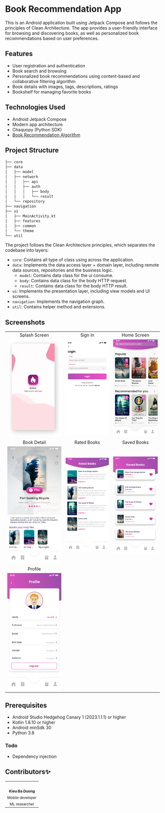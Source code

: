 # Book Recommendation App

This is an Android application built using Jetpack Compose and follows the principles of Clean Architecture. The app provides a user-friendly interface for browsing and discovering books, as well as personalized book recommendations based on user preferences.

## Features

- User registration and authentication
- Book search and browsing
- Personalized book recommendations using content-based and collaborative filtering algorithm
- Book details with images, tags, descriptions, ratings
- Bookshelf for managing favorite books

## Technologies Used

- Android Jetpack Compose
- Modern app architecture
- Chaquopy (Python SDK)
- [Book Recommendation Algorithm](https://github.com/kieubaduong/Book-Recommendation-Algorithms)

## Project Structure

```
├── core
├── data
│   ├── model
│   ├── network
│   │   ├── api
│   │   ├── auth
│   │   │   ├── body
│   │   │   └── result
│   └── repository
├── navigation
├── ui
│   ├── MainActivity.kt
│   ├── features
│   ├── common
│   └── theme
└── util
```

The project follows the Clean Architecture principles, which separates the codebase into layers:

- `core`: Contains all type of class using across the application.
- `data`: Implements the data access layer + domain layer, including remote data sources, repositories and the business logic.
  - `model`: Contains data class for the ui consume.
  - `body`: Contains data class for the body HTTP request.
  - `result`: Contains data class for the body HTTP result.
- `ui`: Implements the presentation layer, including view models and UI screens.
- `navigation`: Implements the navigation graph.
- `util`: Contains helper method and extensions.

## Screenshots

|                                       |                                        |                                         |
| :-----------------------------------: | :------------------------------------: | :-------------------------------------: |
|             Splash Screen             |                Sign In                 |               Home Screen               |
|  ![](.github/screenshots/splash.jpg)  |   ![](.github/screenshots/login.jpg)   |  ![](.github/screenshots/home-page.jpg) |
|               Book Detail             |              Rated Books               |                 Saved Books                  |
|![](.github/screenshots/book-detail.jpg) |  ![](.github/screenshots/rated-books.jpg)   | ![](.github/screenshots/favorite-book.jpg) |
|               Profile                         
|   ![](.github/screenshots/profile.jpg)     

## Prerequisites

- Android Studio Hedgehog Canary 1 (2023.1.1.1) or higher
- Kotlin 1.8.10 or higher
- Android minSdk 30
- Python 3.8

### Todo

- Dependency injection

## Contributors✨

<table>
  <tr>
    <td align="center">
      <a href="https://github.com/kieubaduong">
        <img src="https://avatars.githubusercontent.com/u/75083331?v=4" width="100px;" alt=""/>
        <br />
        <sub><b>Kieu Ba Duong</b></sub>
      </a>
      <br />
      <sub>Mobile developer</sub>
      <br />
      <sub>ML researcher</sub>
    </td>
  </tr>
</table>

